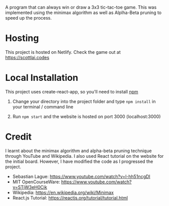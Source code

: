 A program that can always win or draw a 3x3 tic-tac-toe game. This was implemented using the minimax algorithm as well as Alplha-Beta pruning to speed up the process.  

# Hosting
This project is hosted on Netlify. Check the game out at https://scottlai.codes

# Local Installation
This project uses create-react-app, so you'll need to install [npm](https://nodejs.org/en/)

1. Change your directory into the project folder and type `npm install` in your terminal / command line

2. Run `npm start` and the website is hosted on port 3000 (localhost:3000)

# Credit
I learnt about the minimax algorithm and alpha-beta pruning technique through YouTube and Wikipedia. I also used React tutorial on the website for the initial board. However, I have modified the code as I progressed the project.

* Sebastian Lague: https://www.youtube.com/watch?v=l-hh51ncgDI
* MIT  OpenCourseWare: https://www.youtube.com/watch?v=STjW3eH0Cik
* Wikipedia: https://en.wikipedia.org/wiki/Minimax
* React.js Tutorial: https://reactjs.org/tutorial/tutorial.html


